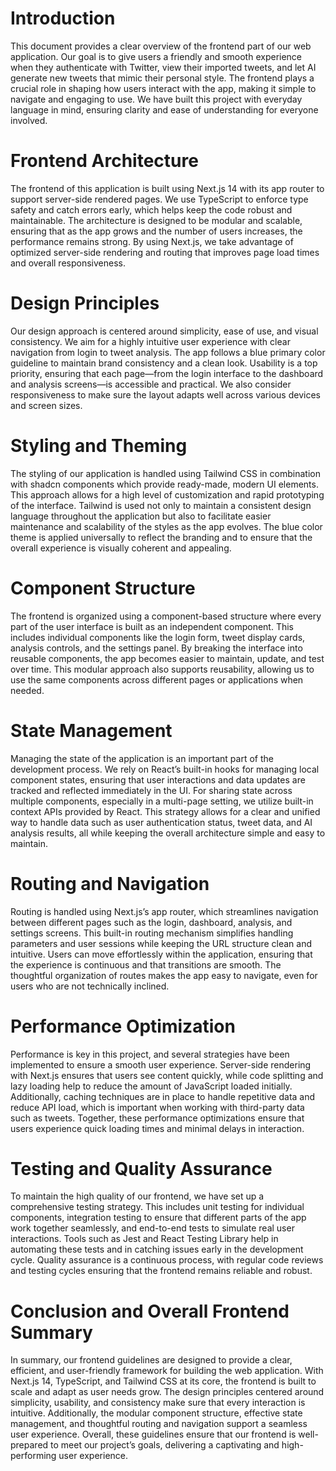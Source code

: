 # Introduction

This document provides a clear overview of the frontend part of our web application. Our goal is to give users a friendly and smooth experience when they authenticate with Twitter, view their imported tweets, and let AI generate new tweets that mimic their personal style. The frontend plays a crucial role in shaping how users interact with the app, making it simple to navigate and engaging to use. We have built this project with everyday language in mind, ensuring clarity and ease of understanding for everyone involved.

# Frontend Architecture

The frontend of this application is built using Next.js 14 with its app router to support server-side rendered pages. We use TypeScript to enforce type safety and catch errors early, which helps keep the code robust and maintainable. The architecture is designed to be modular and scalable, ensuring that as the app grows and the number of users increases, the performance remains strong. By using Next.js, we take advantage of optimized server-side rendering and routing that improves page load times and overall responsiveness.

# Design Principles

Our design approach is centered around simplicity, ease of use, and visual consistency. We aim for a highly intuitive user experience with clear navigation from login to tweet analysis. The app follows a blue primary color guideline to maintain brand consistency and a clean look. Usability is a top priority, ensuring that each page—from the login interface to the dashboard and analysis screens—is accessible and practical. We also consider responsiveness to make sure the layout adapts well across various devices and screen sizes.

# Styling and Theming

The styling of our application is handled using Tailwind CSS in combination with shadcn components which provide ready-made, modern UI elements. This approach allows for a high level of customization and rapid prototyping of the interface. Tailwind is used not only to maintain a consistent design language throughout the application but also to facilitate easier maintenance and scalability of the styles as the app evolves. The blue color theme is applied universally to reflect the branding and to ensure that the overall experience is visually coherent and appealing.

# Component Structure

The frontend is organized using a component-based structure where every part of the user interface is built as an independent component. This includes individual components like the login form, tweet display cards, analysis controls, and the settings panel. By breaking the interface into reusable components, the app becomes easier to maintain, update, and test over time. This modular approach also supports reusability, allowing us to use the same components across different pages or applications when needed.

# State Management

Managing the state of the application is an important part of the development process. We rely on React’s built-in hooks for managing local component states, ensuring that user interactions and data updates are tracked and reflected immediately in the UI. For sharing state across multiple components, especially in a multi-page setting, we utilize built-in context APIs provided by React. This strategy allows for a clear and unified way to handle data such as user authentication status, tweet data, and AI analysis results, all while keeping the overall architecture simple and easy to maintain.

# Routing and Navigation

Routing is handled using Next.js’s app router, which streamlines navigation between different pages such as the login, dashboard, analysis, and settings screens. This built-in routing mechanism simplifies handling parameters and user sessions while keeping the URL structure clean and intuitive. Users can move effortlessly within the application, ensuring that the experience is continuous and that transitions are smooth. The thoughtful organization of routes makes the app easy to navigate, even for users who are not technically inclined.

# Performance Optimization

Performance is key in this project, and several strategies have been implemented to ensure a smooth user experience. Server-side rendering with Next.js ensures that users see content quickly, while code splitting and lazy loading help to reduce the amount of JavaScript loaded initially. Additionally, caching techniques are in place to handle repetitive data and reduce API load, which is important when working with third-party data such as tweets. Together, these performance optimizations ensure that users experience quick loading times and minimal delays in interaction.

# Testing and Quality Assurance

To maintain the high quality of our frontend, we have set up a comprehensive testing strategy. This includes unit testing for individual components, integration testing to ensure that different parts of the app work together seamlessly, and end-to-end tests to simulate real user interactions. Tools such as Jest and React Testing Library help in automating these tests and in catching issues early in the development cycle. Quality assurance is a continuous process, with regular code reviews and testing cycles ensuring that the frontend remains reliable and robust.

# Conclusion and Overall Frontend Summary

In summary, our frontend guidelines are designed to provide a clear, efficient, and user-friendly framework for building the web application. With Next.js 14, TypeScript, and Tailwind CSS at its core, the frontend is built to scale and adapt as user needs grow. The design principles centered around simplicity, usability, and consistency make sure that every interaction is intuitive. Additionally, the modular component structure, effective state management, and thoughtful routing and navigation support a seamless user experience. Overall, these guidelines ensure that our frontend is well-prepared to meet our project’s goals, delivering a captivating and high-performing user experience.
